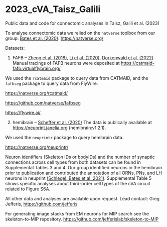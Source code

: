 # 2023_cVA_Taisz_Galili
Public data and code for connectomic analyses in Taisz, Galili et al. (2023)

To analyse connectomic data we relied on the `natverse` toolbox from our group: [Bates et al. (2020)](https://doi.org/10.7554/eLife.53350).
https://natverse.org/

Datasets:
1. FAFB – [Zheng et al. (2018)](https://doi.org/10.1016/j.cell.2018.06.019), [Li et al. (2020)](https://doi.org/10.1101/605634), [Dorkenwald et al. (2022)](https://doi.org/10.1038/s41592-021-01330-0)
Manual tracings of FAFB neurons were deposited at https://catmaid-fafb.virtualflybrain.org/

We used the `rcatmaid` package to query data from CATMAID, and the `fafbseg` package to query data from FlyWire.

https://natverse.org/rcatmaid/

https://github.com/natverse/fafbseg

https://flywire.ai/

2. hemibrain – [Scheffer et al. (2020)](https://doi.org/10.7554/eLife.57443)
The data is publically available at https://neuprint.janelia.org (hemibrain:v1.2.1).

We used the `neuprintr` package to query hemibrain data.

https://natverse.org/neuprintr/

Neuron identifiers (Skeleton IDs or bodyIDs) and the number of synaptic connections across cell types from both datasets can be found in Supplemental Tables 3 and 4. Our group identified neurons in the hemibrain prior to publication and contributed the annotation of all ORNs, PNs, and LH neurons in neuprint [(Schlegel, Bates et al. 2021)](https://doi.org/10.7554/eLife.66018).
Supplemental Table 5 shows specific analyses about third-order cell types of the cVA circuit related to Figure S6A.

All other data and analyses are available upon request. Lead contact: Greg Jefferis, https://github.com/jefferis

For generating image stacks from EM neurons for MIP search see the skeleton-to-MIP repository.
https://github.com/jefferislab/skeleton-to-MIP
